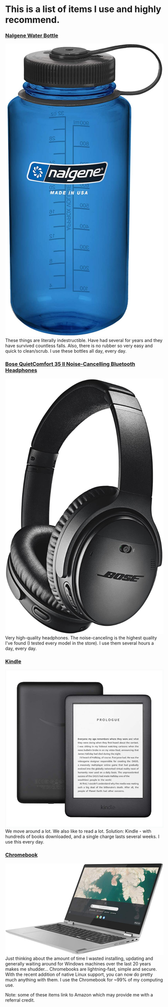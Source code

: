 # This is a list of items I use and highly recommend.

### [Nalgene Water Bottle](https://amzn.to/3w2dHCW)
![img](images/nalgene.jpg)
These things are literally indestructible. Have had several for years and they have survived countless falls. Also, there is no rubber so very easy and quick to clean/scrub.
I use these bottles all day, every day.

### [Bose QuietComfort 35 II Noise-Cancelling Bluetooth Headphones](https://amzn.to/3vR3bOH)
![img](images/bose.jpg)
Very high-quality headphones. The noise-canceling is the highest quality I've found (I tested every model in the store).
I use them several hours a day, every day.

### [Kindle](https://amzn.to/3cXXvcX)
![img](images/kindle.jpg)
We move around a lot. We also like to read a lot. Solution: Kindle - with hundreds of books downloaded, and a single charge lasts several weeks.
I use this every day.

### [Chromebook](https://amzn.to/2PnLa9N)
![img](images/chromebook.jpg)
Just thinking about the amount of time I wasted installing, updating and generally waiting around for Windows machines over the last 20 years makes me shudder...
Chromebooks are lightning-fast, simple and secure. With the recent addition of native Linux support, you can now do pretty much anything with them.
I use the Chromebook for ~99% of my computing use.

Note: some of these items link to Amazon which may provide me with a referral credit.
